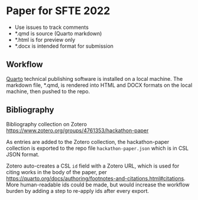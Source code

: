 # Paper for SFTE 2022

- Use issues to track comments
- \*.qmd is source (Quarto markdown)
- \*.html is for preview only
- \*.docx is intended format for submission

## Workflow

[Quarto](https://quarto.org/) technical publishing software is installed on a local machine. The markdown file, \*.qmd, is rendered into HTML and DOCX formats on the local machine, then pushed to the repo.

## Bibliography

Bibliography collection on Zotero <https://www.zotero.org/groups/4761353/hackathon-paper>

As entries are added to the Zotero collection, the hackathon-paper collection is exported to the repo file `hackathon-paper.json` which is in CSL JSON format.

Zotero auto-creates a CSL `id` field with a Zotero URL, which is used for citing works in the body of the paper, per <https://quarto.org/docs/authoring/footnotes-and-citations.html#citations>. More human-readable ids could be made, but would increase the workflow burden by adding a step to re-apply ids after every export.
